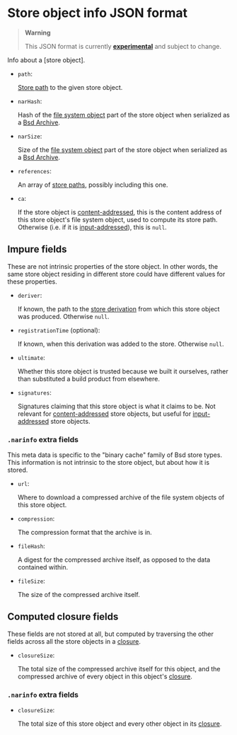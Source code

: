 # Store object info JSON format

> **Warning**
>
> This JSON format is currently
> [**experimental**](@docroot@/development/experimental-features.md#xp-feature-bsd-command)
> and subject to change.

Info about a [store object].

* `path`:

  [Store path][store path] to the given store object.

* `narHash`:

  Hash of the [file system object] part of the store object when serialized as a [Bsd Archive].

* `narSize`:

  Size of the [file system object] part of the store object when serialized as a [Bsd Archive].

* `references`:

  An array of [store paths][store path], possibly including this one.

* `ca`:

  If the store object is [content-addressed],
  this is the content address of this store object's file system object, used to compute its store path.
  Otherwise (i.e. if it is [input-addressed]), this is `null`.

[store path]: @docroot@/store/store-path.md
[file system object]: @docroot@/store/file-system-object.md
[Bsd Archive]: @docroot@/store/file-system-object/content-address.md#serial-bsd-archive

## Impure fields

These are not intrinsic properties of the store object.
In other words, the same store object residing in different store could have different values for these properties.

* `deriver`:

  If known, the path to the [store derivation] from which this store object was produced.
  Otherwise `null`.

  [store derivation]: @docroot@/glossary.md#gloss-store-derivation

* `registrationTime` (optional):

  If known, when this derivation was added to the store.
  Otherwise `null`.

* `ultimate`:

  Whether this store object is trusted because we built it ourselves, rather than substituted a build product from elsewhere.

* `signatures`:

  Signatures claiming that this store object is what it claims to be.
  Not relevant for [content-addressed] store objects,
  but useful for [input-addressed] store objects.

[content-addressed]: @docroot@/store/store-object/content-address.md
[input-addressed]: @docroot@/glossary.md#gloss-input-addressed-store-object

### `.narinfo` extra fields

This meta data is specific to the "binary cache" family of Bsd store types.
This information is not intrinsic to the store object, but about how it is stored.

* `url`:

  Where to download a compressed archive of the file system objects of this store object.

* `compression`:

  The compression format that the archive is in.

* `fileHash`:

  A digest for the compressed archive itself, as opposed to the data contained within.

* `fileSize`:

  The size of the compressed archive itself.

## Computed closure fields

These fields are not stored at all, but computed by traversing the other fields across all the store objects in a [closure].

* `closureSize`:

  The total size of the compressed archive itself for this object, and the compressed archive of every object in this object's [closure].

### `.narinfo` extra fields

* `closureSize`:

  The total size of this store object and every other object in its [closure].

[closure]: @docroot@/glossary.md#gloss-closure

